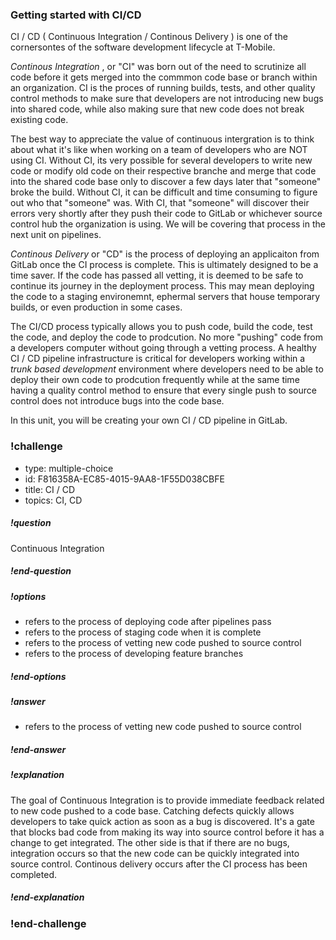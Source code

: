 ### Getting started with CI/CD 


CI / CD ( Continuous Integration / Continous Delivery ) is one of the cornersontes of the software development lifecycle at T-Mobile. 

*Continous Integration* , or "CI" was born out of the need to scrutinize all code before it gets merged into the commmon code base or branch within an organization. CI is the proces of running builds, tests, and other quality control methods to make sure that developers are not introducing new bugs into shared code, while also making sure that new code does not break existing code. 

The best way to appreciate the value of continuous intergration is to think about what it's like when working on a team of developers who are NOT using CI. Without CI, its very possible for several developers to write new code or modify old code on their respective branche and merge that code into the shared code base only to discover a few days later that "someone" broke the build. Without CI, it can be difficult and time consuming to figure out who that "someone" was. With CI, that "someone" will discover their errors very shortly after they push their code to GitLab or whichever source control hub the organization is using. We will be covering that process in the next unit on pipelines. 

*Continous Delivery* or "CD" is the process of deploying an applicaiton from GitLab once the CI process is complete. This is ultimately designed to be a time saver. If the code has passed all vetting, it is deemed to be safe to continue its journey in the deployment process. This may mean deploying the code to a staging environemnt, ephermal servers that house temporary builds, or even production in some cases. 

The CI/CD process typically allows you to push code, build the code, test the code, and deploy the code to prodcution. No more "pushing" code from a developers computer without going through a vetting process. 
A healthy CI / CD pipeline infrastructure is critical for developers working within a *trunk based development* environment where developers need to be able to deploy their own code to prodcution frequently while at the same time having a quality control method to ensure that every single push to source control does not introduce bugs into the code base. 

In this unit, you will be creating your own CI / CD pipeline in GitLab. 


### !challenge

* type: multiple-choice
* id: F816358A-EC85-4015-9AA8-1F55D038CBFE
* title: CI / CD
* topics: CI, CD

##### !question

Continuous Integration 

##### !end-question

##### !options

* refers to the process of deploying code after pipelines pass
* refers to the process of staging code when it is complete
* refers to the process of vetting new code pushed to source control
* refers to the process of developing feature branches

##### !end-options

##### !answer
* refers to the process of vetting new code pushed to source control

##### !end-answer

<!-- other optional sections -->
<!-- !hint - !end-hint (markdown, users can see after a failed attempt) -->
<!-- !rubric - !end-rubric (markdown, instructors can see while scoring a checkpoint) -->
##### !explanation

The goal of Continuous Integration is to provide immediate feedback related to new code pushed to a code base. Catching defects quickly allows developers to take quick action as soon as a bug is discovered. It's a gate that blocks bad code from making its way into source control before it has a change to get integrated. The other side is that if there are no bugs, integration occurs so that the new code can be quickly integrated into source control. Continous delivery occurs after the CI process has been completed. 

##### !end-explanation

### !end-challenge

